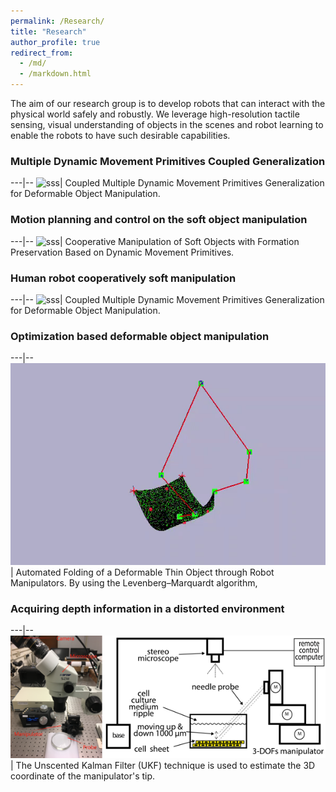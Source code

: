 ```yaml
---
permalink: /Research/
title: "Research"
author_profile: true
redirect_from: 
  - /md/
  - /markdown.html
---
```


<style>
table {
    border-collapse: collapse;
}
table, th, td {
   border: 0px solid black;
}
blockquote {
    border-left: solid blue;
    padding-left: 10px;
}
</style>

<!-- <style>
table th:first-of-type {
    width: 60%;
}
table th:nth-of-type(2) {
    width: 40%;
}
</style> -->


The aim of our research group is to develop robots that can interact with the physical world safely and robustly. We leverage high-resolution tactile sensing, visual understanding of objects in the scenes and robot learning to enable the robots to have such desirable capabilities.


### **Multiple Dynamic Movement Primitives Coupled Generalization**

---|--
![sss](/images/UR5.gif)| Coupled Multiple Dynamic Movement Primitives Generalization for Deformable Object Manipulation.


### **Motion planning and control on the soft object manipulation**

---|--
![sss](/images/ur3.gif)| Cooperative Manipulation of Soft Objects with Formation Preservation Based on Dynamic Movement Primitives.


### **Human robot cooperatively soft manipulation** 

---|--
![sss](/images/ezgif.com-gif-maker.gif)| Coupled Multiple Dynamic Movement Primitives Generalization for Deformable Object Manipulation.


### **Optimization based deformable object manipulation** 

---|--
![sss](/images/IROS2.gif)| Automated Folding of a Deformable Thin Object through Robot Manipulators. By using the Levenberg–Marquardt algorithm, 


<!-- the task of folding a deformable thin object can be reformulated as a convex optimization problem. -->


### **Acquiring depth information in a distorted environment** 

---|--
![sss](/images/aim2.png)| The Unscented Kalman Filter (UKF) technique is used to estimate the 3D coordinate of the manipulator's tip.


